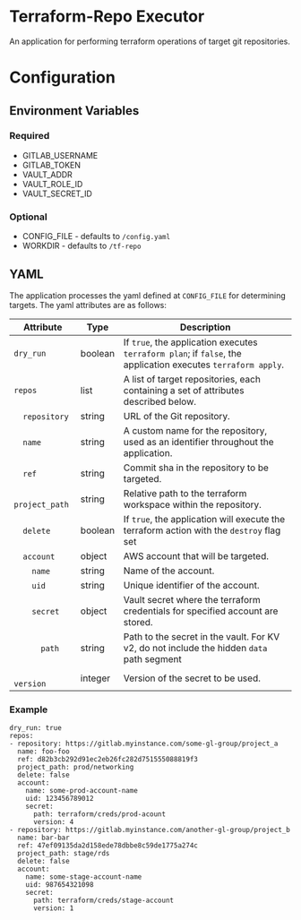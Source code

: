 # Terraform-Repo Executor

An application for performing terraform operations of target git repositories.

# Configuration 

## Environment Variables
### Required
* GITLAB_USERNAME
* GITLAB_TOKEN
* VAULT_ADDR
* VAULT_ROLE_ID
* VAULT_SECRET_ID
### Optional
* CONFIG_FILE - defaults to `/config.yaml`
* WORKDIR - defaults to `/tf-repo`

## YAML
The application processes the yaml defined at `CONFIG_FILE` for determining targets. The yaml attributes are as follows:

| Attribute                | Type    | Description                                                                                                       |
|--------------------------|---------|-------------------------------------------------------------------------------------------------------------------|
| `dry_run`                | boolean | If `true`, the application executes `terraform plan`; if `false`, the application executes `terraform apply`.    |
| `repos`                  | list    | A list of target repositories, each containing a set of attributes described below.                                      |
| &emsp;`repository`       | string  | URL of the Git repository.                                                                                    |
| &emsp;`name`             | string  | A custom name for the repository, used as an identifier throughout the application.                               |
| &emsp;`ref`              | string  | Commit sha in the repository to be targeted.                           |
| &emsp;`project_path`     | string  | Relative path to the terraform workspace within the repository.                                                           |
| &emsp;`delete`           | boolean | If `true`, the application will execute the terraform action with the `destroy` flag set                |
| &emsp;`account`          | object  | AWS account that will be targeted.               |
| &emsp;&emsp;`name`       | string  | Name of the account.                                                                                           |
| &emsp;&emsp;`uid`        | string  | Unique identifier of the account.                                                                              |
| &emsp;&emsp;`secret`     | object  | Vault secret where the terraform credentials for specified account are stored.                        |
| &emsp;&emsp;&emsp;`path` | string  | Path to the secret in the vault. For KV v2, do not include the hidden `data` path segment                                                                               |
| &emsp;&emsp;&emsp;`version` | integer | Version of the secret to be used.                                                                              |

### Example
```
dry_run: true
repos: 
- repository: https://gitlab.myinstance.com/some-gl-group/project_a
  name: foo-foo
  ref: d82b3cb292d91ec2eb26fc282d751555088819f3
  project_path: prod/networking
  delete: false
  account:
    name: some-prod-account-name
    uid: 123456789012
    secret:
      path: terraform/creds/prod-acount
      version: 4
- repository: https://gitlab.myinstance.com/another-gl-group/project_b
  name: bar-bar
  ref: 47ef09135da2d158ede78dbbe8c59de1775a274c
  project_path: stage/rds
  delete: false
  account:
    name: some-stage-account-name
    uid: 987654321098
    secret:
      path: terraform/creds/stage-account
      version: 1
```